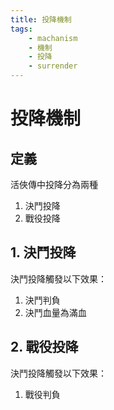 ```yaml
---
title: 投降機制
tags:
    - machanism
    - 機制
    - 投降
    - surrender
---
```


# 投降機制

## 定義

活俠傳中投降分為兩種

1. 決鬥投降
2. 戰役投降

## 1. 決鬥投降

決鬥投降觸發以下效果：

1. 決鬥判負
2. 決鬥血量為滿血

## 2. 戰役投降

決鬥投降觸發以下效果：

1. 戰役判負
